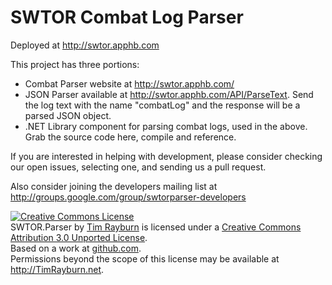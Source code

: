 SWTOR Combat Log Parser
=======================
Deployed at http://swtor.apphb.com
   
This project has three portions:

* Combat Parser website at http://swtor.apphb.com/
* JSON Parser available at http://swtor.apphb.com/API/ParseText.  Send the log text with the name "combatLog" and the response will be a parsed JSON object.
* .NET Library component for parsing combat logs, used in the above.  Grab the source code here, compile and reference.

If you are interested in helping with development, please consider checking our open issues, selecting one, and sending us a pull request.

Also consider joining the developers mailing list at http://groups.google.com/group/swtorparser-developers

<a rel="license" href="http://creativecommons.org/licenses/by/3.0/"><img alt="Creative Commons License" style="border-width:0" src="http://i.creativecommons.org/l/by/3.0/88x31.png" /></a><br /><span xmlns:dct="http://purl.org/dc/terms/" property="dct:title">SWTOR.Parser</span> by <a xmlns:cc="http://creativecommons.org/ns#" href="http://TimRayburn.net" property="cc:attributionName" rel="cc:attributionURL">Tim Rayburn</a> is licensed under a <a rel="license" href="http://creativecommons.org/licenses/by/3.0/">Creative Commons Attribution 3.0 Unported License</a>.<br />Based on a work at <a xmlns:dct="http://purl.org/dc/terms/" href="https://github.com/trayburn/SWTOR.Parser" rel="dct:source">github.com</a>.<br />Permissions beyond the scope of this license may be available at <a xmlns:cc="http://creativecommons.org/ns#" href="http://TimRayburn.net" rel="cc:morePermissions">http://TimRayburn.net</a>.